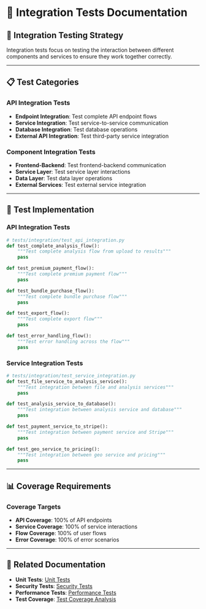 # 🧪 **Integration Tests Documentation**

## 🎯 **Integration Testing Strategy**

Integration tests focus on testing the interaction between different components and services to ensure they work together correctly.

---

## 📋 **Test Categories**

### **API Integration Tests**
- **Endpoint Integration**: Test complete API endpoint flows
- **Service Integration**: Test service-to-service communication
- **Database Integration**: Test database operations
- **External API Integration**: Test third-party service integration

### **Component Integration Tests**
- **Frontend-Backend**: Test frontend-backend communication
- **Service Layer**: Test service layer interactions
- **Data Layer**: Test data layer operations
- **External Services**: Test external service integration

---

## 🧪 **Test Implementation**

### **API Integration Tests**
```python
# tests/integration/test_api_integration.py
def test_complete_analysis_flow():
    """Test complete analysis flow from upload to results"""
    pass

def test_premium_payment_flow():
    """Test complete premium payment flow"""
    pass

def test_bundle_purchase_flow():
    """Test complete bundle purchase flow"""
    pass

def test_export_flow():
    """Test complete export flow"""
    pass

def test_error_handling_flow():
    """Test error handling across the flow"""
    pass
```

### **Service Integration Tests**
```python
# tests/integration/test_service_integration.py
def test_file_service_to_analysis_service():
    """Test integration between file and analysis services"""
    pass

def test_analysis_service_to_database():
    """Test integration between analysis service and database"""
    pass

def test_payment_service_to_stripe():
    """Test integration between payment service and Stripe"""
    pass

def test_geo_service_to_pricing():
    """Test integration between geo service and pricing"""
    pass
```

---

## 📊 **Coverage Requirements**

### **Coverage Targets**
- **API Coverage**: 100% of API endpoints
- **Service Coverage**: 100% of service interactions
- **Flow Coverage**: 100% of user flows
- **Error Coverage**: 100% of error scenarios

---

## 🔗 **Related Documentation**
- **Unit Tests**: [Unit Tests](unit-tests.md)
- **Security Tests**: [Security Tests](security-tests.md)
- **Performance Tests**: [Performance Tests](performance-tests.md)
- **Test Coverage**: [Test Coverage Analysis](../standards/TEST_COVERAGE_ANALYSIS.md)
